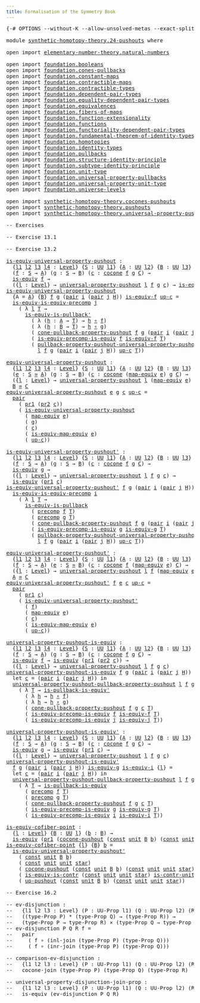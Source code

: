 ```yaml
---
title: Formalisation of the Symmetry Book
---
```


<pre class="Agda"><a id="60" class="Symbol">{-#</a> <a id="64" class="Keyword">OPTIONS</a> <a id="72" class="Pragma">--without-K</a> <a id="84" class="Pragma">--allow-unsolved-metas</a> <a id="107" class="Pragma">--exact-split</a> <a id="121" class="Symbol">#-}</a>

<a id="126" class="Keyword">module</a> <a id="133" href="synthetic-homotopy-theory.24-pushouts.html" class="Module">synthetic-homotopy-theory.24-pushouts</a> <a id="171" class="Keyword">where</a>

<a id="178" class="Keyword">open</a> <a id="183" class="Keyword">import</a> <a id="190" href="elementary-number-theory.natural-numbers.html" class="Module">elementary-number-theory.natural-numbers</a>

<a id="232" class="Keyword">open</a> <a id="237" class="Keyword">import</a> <a id="244" href="foundation.booleans.html" class="Module">foundation.booleans</a>
<a id="264" class="Keyword">open</a> <a id="269" class="Keyword">import</a> <a id="276" href="foundation.cones-pullbacks.html" class="Module">foundation.cones-pullbacks</a>
<a id="303" class="Keyword">open</a> <a id="308" class="Keyword">import</a> <a id="315" href="foundation.constant-maps.html" class="Module">foundation.constant-maps</a>
<a id="340" class="Keyword">open</a> <a id="345" class="Keyword">import</a> <a id="352" href="foundation.contractible-maps.html" class="Module">foundation.contractible-maps</a>
<a id="381" class="Keyword">open</a> <a id="386" class="Keyword">import</a> <a id="393" href="foundation.contractible-types.html" class="Module">foundation.contractible-types</a>
<a id="423" class="Keyword">open</a> <a id="428" class="Keyword">import</a> <a id="435" href="foundation.dependent-pair-types.html" class="Module">foundation.dependent-pair-types</a>
<a id="467" class="Keyword">open</a> <a id="472" class="Keyword">import</a> <a id="479" href="foundation.equality-dependent-pair-types.html" class="Module">foundation.equality-dependent-pair-types</a>
<a id="520" class="Keyword">open</a> <a id="525" class="Keyword">import</a> <a id="532" href="foundation.equivalences.html" class="Module">foundation.equivalences</a>
<a id="556" class="Keyword">open</a> <a id="561" class="Keyword">import</a> <a id="568" href="foundation.fibers-of-maps.html" class="Module">foundation.fibers-of-maps</a>
<a id="594" class="Keyword">open</a> <a id="599" class="Keyword">import</a> <a id="606" href="foundation.function-extensionality.html" class="Module">foundation.function-extensionality</a>
<a id="641" class="Keyword">open</a> <a id="646" class="Keyword">import</a> <a id="653" href="foundation.functions.html" class="Module">foundation.functions</a>
<a id="674" class="Keyword">open</a> <a id="679" class="Keyword">import</a> <a id="686" href="foundation.functoriality-dependent-pair-types.html" class="Module">foundation.functoriality-dependent-pair-types</a>
<a id="732" class="Keyword">open</a> <a id="737" class="Keyword">import</a> <a id="744" href="foundation.fundamental-theorem-of-identity-types.html" class="Module">foundation.fundamental-theorem-of-identity-types</a>
<a id="793" class="Keyword">open</a> <a id="798" class="Keyword">import</a> <a id="805" href="foundation.homotopies.html" class="Module">foundation.homotopies</a>
<a id="827" class="Keyword">open</a> <a id="832" class="Keyword">import</a> <a id="839" href="foundation.identity-types.html" class="Module">foundation.identity-types</a>
<a id="865" class="Keyword">open</a> <a id="870" class="Keyword">import</a> <a id="877" href="foundation.pullbacks.html" class="Module">foundation.pullbacks</a>
<a id="898" class="Keyword">open</a> <a id="903" class="Keyword">import</a> <a id="910" href="foundation.structure-identity-principle.html" class="Module">foundation.structure-identity-principle</a>
<a id="950" class="Keyword">open</a> <a id="955" class="Keyword">import</a> <a id="962" href="foundation.subtype-identity-principle.html" class="Module">foundation.subtype-identity-principle</a>
<a id="1000" class="Keyword">open</a> <a id="1005" class="Keyword">import</a> <a id="1012" href="foundation.unit-type.html" class="Module">foundation.unit-type</a>
<a id="1033" class="Keyword">open</a> <a id="1038" class="Keyword">import</a> <a id="1045" href="foundation.universal-property-pullbacks.html" class="Module">foundation.universal-property-pullbacks</a>
<a id="1085" class="Keyword">open</a> <a id="1090" class="Keyword">import</a> <a id="1097" href="foundation.universal-property-unit-type.html" class="Module">foundation.universal-property-unit-type</a>
<a id="1137" class="Keyword">open</a> <a id="1142" class="Keyword">import</a> <a id="1149" href="foundation.universe-levels.html" class="Module">foundation.universe-levels</a>

<a id="1177" class="Keyword">open</a> <a id="1182" class="Keyword">import</a> <a id="1189" href="synthetic-homotopy-theory.cocones-pushouts.html" class="Module">synthetic-homotopy-theory.cocones-pushouts</a>
<a id="1232" class="Keyword">open</a> <a id="1237" class="Keyword">import</a> <a id="1244" href="synthetic-homotopy-theory.pushouts.html" class="Module">synthetic-homotopy-theory.pushouts</a>
<a id="1279" class="Keyword">open</a> <a id="1284" class="Keyword">import</a> <a id="1291" href="synthetic-homotopy-theory.universal-property-pushouts.html" class="Module">synthetic-homotopy-theory.universal-property-pushouts</a>

<a id="1346" class="Comment">-- Exercises</a>

<a id="1360" class="Comment">-- Exercise 13.1</a>

<a id="1378" class="Comment">-- Exercise 13.2</a>

<a id="is-equiv-universal-property-pushout"></a><a id="1396" href="synthetic-homotopy-theory.24-pushouts.html#1396" class="Function">is-equiv-universal-property-pushout</a> <a id="1432" class="Symbol">:</a>
  <a id="1436" class="Symbol">{</a><a id="1437" href="synthetic-homotopy-theory.24-pushouts.html#1437" class="Bound">l1</a> <a id="1440" href="synthetic-homotopy-theory.24-pushouts.html#1440" class="Bound">l2</a> <a id="1443" href="synthetic-homotopy-theory.24-pushouts.html#1443" class="Bound">l3</a> <a id="1446" href="synthetic-homotopy-theory.24-pushouts.html#1446" class="Bound">l4</a> <a id="1449" class="Symbol">:</a> <a id="1451" href="Agda.Primitive.html#597" class="Postulate">Level</a><a id="1456" class="Symbol">}</a> <a id="1458" class="Symbol">{</a><a id="1459" href="synthetic-homotopy-theory.24-pushouts.html#1459" class="Bound">S</a> <a id="1461" class="Symbol">:</a> <a id="1463" href="foundation-core.universe-levels.html#235" class="Primitive">UU</a> <a id="1466" href="synthetic-homotopy-theory.24-pushouts.html#1437" class="Bound">l1</a><a id="1468" class="Symbol">}</a> <a id="1470" class="Symbol">{</a><a id="1471" href="synthetic-homotopy-theory.24-pushouts.html#1471" class="Bound">A</a> <a id="1473" class="Symbol">:</a> <a id="1475" href="foundation-core.universe-levels.html#235" class="Primitive">UU</a> <a id="1478" href="synthetic-homotopy-theory.24-pushouts.html#1440" class="Bound">l2</a><a id="1480" class="Symbol">}</a> <a id="1482" class="Symbol">{</a><a id="1483" href="synthetic-homotopy-theory.24-pushouts.html#1483" class="Bound">B</a> <a id="1485" class="Symbol">:</a> <a id="1487" href="foundation-core.universe-levels.html#235" class="Primitive">UU</a> <a id="1490" href="synthetic-homotopy-theory.24-pushouts.html#1443" class="Bound">l3</a><a id="1492" class="Symbol">}</a> <a id="1494" class="Symbol">{</a><a id="1495" href="synthetic-homotopy-theory.24-pushouts.html#1495" class="Bound">C</a> <a id="1497" class="Symbol">:</a> <a id="1499" href="foundation-core.universe-levels.html#235" class="Primitive">UU</a> <a id="1502" href="synthetic-homotopy-theory.24-pushouts.html#1446" class="Bound">l4</a><a id="1504" class="Symbol">}</a>
  <a id="1508" class="Symbol">(</a><a id="1509" href="synthetic-homotopy-theory.24-pushouts.html#1509" class="Bound">f</a> <a id="1511" class="Symbol">:</a> <a id="1513" href="synthetic-homotopy-theory.24-pushouts.html#1459" class="Bound">S</a> <a id="1515" class="Symbol">→</a> <a id="1517" href="synthetic-homotopy-theory.24-pushouts.html#1471" class="Bound">A</a><a id="1518" class="Symbol">)</a> <a id="1520" class="Symbol">(</a><a id="1521" href="synthetic-homotopy-theory.24-pushouts.html#1521" class="Bound">g</a> <a id="1523" class="Symbol">:</a> <a id="1525" href="synthetic-homotopy-theory.24-pushouts.html#1459" class="Bound">S</a> <a id="1527" class="Symbol">→</a> <a id="1529" href="synthetic-homotopy-theory.24-pushouts.html#1483" class="Bound">B</a><a id="1530" class="Symbol">)</a> <a id="1532" class="Symbol">(</a><a id="1533" href="synthetic-homotopy-theory.24-pushouts.html#1533" class="Bound">c</a> <a id="1535" class="Symbol">:</a> <a id="1537" href="synthetic-homotopy-theory.cocones-pushouts.html#991" class="Function">cocone</a> <a id="1544" href="synthetic-homotopy-theory.24-pushouts.html#1509" class="Bound">f</a> <a id="1546" href="synthetic-homotopy-theory.24-pushouts.html#1521" class="Bound">g</a> <a id="1548" href="synthetic-homotopy-theory.24-pushouts.html#1495" class="Bound">C</a><a id="1549" class="Symbol">)</a> <a id="1551" class="Symbol">→</a>
  <a id="1555" href="foundation-core.equivalences.html#1556" class="Function">is-equiv</a> <a id="1564" href="synthetic-homotopy-theory.24-pushouts.html#1509" class="Bound">f</a> <a id="1566" class="Symbol">→</a>
  <a id="1570" class="Symbol">({</a><a id="1572" href="synthetic-homotopy-theory.24-pushouts.html#1572" class="Bound">l</a> <a id="1574" class="Symbol">:</a> <a id="1576" href="Agda.Primitive.html#597" class="Postulate">Level</a><a id="1581" class="Symbol">}</a> <a id="1583" class="Symbol">→</a> <a id="1585" href="synthetic-homotopy-theory.universal-property-pushouts.html#877" class="Function">universal-property-pushout</a> <a id="1612" href="synthetic-homotopy-theory.24-pushouts.html#1572" class="Bound">l</a> <a id="1614" href="synthetic-homotopy-theory.24-pushouts.html#1509" class="Bound">f</a> <a id="1616" href="synthetic-homotopy-theory.24-pushouts.html#1521" class="Bound">g</a> <a id="1618" href="synthetic-homotopy-theory.24-pushouts.html#1533" class="Bound">c</a><a id="1619" class="Symbol">)</a> <a id="1621" class="Symbol">→</a> <a id="1623" href="foundation-core.equivalences.html#1556" class="Function">is-equiv</a> <a id="1632" class="Symbol">(</a><a id="1633" href="foundation-core.dependent-pair-types.html#605" class="Field">pr1</a> <a id="1637" class="Symbol">(</a><a id="1638" href="foundation-core.dependent-pair-types.html#617" class="Field">pr2</a> <a id="1642" href="synthetic-homotopy-theory.24-pushouts.html#1533" class="Bound">c</a><a id="1643" class="Symbol">))</a>
<a id="1646" href="synthetic-homotopy-theory.24-pushouts.html#1396" class="Function">is-equiv-universal-property-pushout</a>
  <a id="1684" class="Symbol">{</a><a id="1685" class="Argument">A</a> <a id="1687" class="Symbol">=</a> <a id="1689" href="synthetic-homotopy-theory.24-pushouts.html#1689" class="Bound">A</a><a id="1690" class="Symbol">}</a> <a id="1692" class="Symbol">{</a><a id="1693" href="synthetic-homotopy-theory.24-pushouts.html#1693" class="Bound">B</a><a id="1694" class="Symbol">}</a> <a id="1696" href="synthetic-homotopy-theory.24-pushouts.html#1696" class="Bound">f</a> <a id="1698" href="synthetic-homotopy-theory.24-pushouts.html#1698" class="Bound">g</a> <a id="1700" class="Symbol">(</a><a id="1701" href="foundation-core.dependent-pair-types.html#588" class="InductiveConstructor">pair</a> <a id="1706" href="synthetic-homotopy-theory.24-pushouts.html#1706" class="Bound">i</a> <a id="1708" class="Symbol">(</a><a id="1709" href="foundation-core.dependent-pair-types.html#588" class="InductiveConstructor">pair</a> <a id="1714" href="synthetic-homotopy-theory.24-pushouts.html#1714" class="Bound">j</a> <a id="1716" href="synthetic-homotopy-theory.24-pushouts.html#1716" class="Bound">H</a><a id="1717" class="Symbol">))</a> <a id="1720" href="synthetic-homotopy-theory.24-pushouts.html#1720" class="Bound">is-equiv-f</a> <a id="1731" href="synthetic-homotopy-theory.24-pushouts.html#1731" class="Bound">up-c</a> <a id="1736" class="Symbol">=</a>
  <a id="1740" href="foundation.equivalences.html#8646" class="Function">is-equiv-is-equiv-precomp</a> <a id="1766" href="synthetic-homotopy-theory.24-pushouts.html#1714" class="Bound">j</a>
    <a id="1772" class="Symbol">(</a> <a id="1774" class="Symbol">λ</a> <a id="1776" href="synthetic-homotopy-theory.24-pushouts.html#1776" class="Bound">l</a> <a id="1778" href="synthetic-homotopy-theory.24-pushouts.html#1778" class="Bound">T</a> <a id="1780" class="Symbol">→</a>
      <a id="1788" href="foundation.equivalences.html#18173" class="Function">is-equiv-is-pullback&#39;</a>
        <a id="1818" class="Symbol">(</a> <a id="1820" class="Symbol">λ</a> <a id="1822" class="Symbol">(</a><a id="1823" href="synthetic-homotopy-theory.24-pushouts.html#1823" class="Bound">h</a> <a id="1825" class="Symbol">:</a> <a id="1827" href="synthetic-homotopy-theory.24-pushouts.html#1689" class="Bound">A</a> <a id="1829" class="Symbol">→</a> <a id="1831" href="synthetic-homotopy-theory.24-pushouts.html#1778" class="Bound">T</a><a id="1832" class="Symbol">)</a> <a id="1834" class="Symbol">→</a> <a id="1836" href="synthetic-homotopy-theory.24-pushouts.html#1823" class="Bound">h</a> <a id="1838" href="foundation-core.functions.html#420" class="Function Operator">∘</a> <a id="1840" href="synthetic-homotopy-theory.24-pushouts.html#1696" class="Bound">f</a><a id="1841" class="Symbol">)</a>
        <a id="1851" class="Symbol">(</a> <a id="1853" class="Symbol">λ</a> <a id="1855" class="Symbol">(</a><a id="1856" href="synthetic-homotopy-theory.24-pushouts.html#1856" class="Bound">h</a> <a id="1858" class="Symbol">:</a> <a id="1860" href="synthetic-homotopy-theory.24-pushouts.html#1693" class="Bound">B</a> <a id="1862" class="Symbol">→</a> <a id="1864" href="synthetic-homotopy-theory.24-pushouts.html#1778" class="Bound">T</a><a id="1865" class="Symbol">)</a> <a id="1867" class="Symbol">→</a> <a id="1869" href="synthetic-homotopy-theory.24-pushouts.html#1856" class="Bound">h</a> <a id="1871" href="foundation-core.functions.html#420" class="Function Operator">∘</a> <a id="1873" href="synthetic-homotopy-theory.24-pushouts.html#1698" class="Bound">g</a><a id="1874" class="Symbol">)</a>
        <a id="1884" class="Symbol">(</a> <a id="1886" href="synthetic-homotopy-theory.universal-property-pushouts.html#3160" class="Function">cone-pullback-property-pushout</a> <a id="1917" href="synthetic-homotopy-theory.24-pushouts.html#1696" class="Bound">f</a> <a id="1919" href="synthetic-homotopy-theory.24-pushouts.html#1698" class="Bound">g</a> <a id="1921" class="Symbol">(</a><a id="1922" href="foundation-core.dependent-pair-types.html#588" class="InductiveConstructor">pair</a> <a id="1927" href="synthetic-homotopy-theory.24-pushouts.html#1706" class="Bound">i</a> <a id="1929" class="Symbol">(</a><a id="1930" href="foundation-core.dependent-pair-types.html#588" class="InductiveConstructor">pair</a> <a id="1935" href="synthetic-homotopy-theory.24-pushouts.html#1714" class="Bound">j</a> <a id="1937" href="synthetic-homotopy-theory.24-pushouts.html#1716" class="Bound">H</a><a id="1938" class="Symbol">))</a> <a id="1941" href="synthetic-homotopy-theory.24-pushouts.html#1778" class="Bound">T</a><a id="1942" class="Symbol">)</a>
        <a id="1952" class="Symbol">(</a> <a id="1954" href="foundation.equivalences.html#6944" class="Function">is-equiv-precomp-is-equiv</a> <a id="1980" href="synthetic-homotopy-theory.24-pushouts.html#1696" class="Bound">f</a> <a id="1982" href="synthetic-homotopy-theory.24-pushouts.html#1720" class="Bound">is-equiv-f</a> <a id="1993" href="synthetic-homotopy-theory.24-pushouts.html#1778" class="Bound">T</a><a id="1994" class="Symbol">)</a>
        <a id="2004" class="Symbol">(</a> <a id="2006" href="synthetic-homotopy-theory.universal-property-pushouts.html#7839" class="Function">pullback-property-pushout-universal-property-pushout</a>
          <a id="2069" href="synthetic-homotopy-theory.24-pushouts.html#1776" class="Bound">l</a> <a id="2071" href="synthetic-homotopy-theory.24-pushouts.html#1696" class="Bound">f</a> <a id="2073" href="synthetic-homotopy-theory.24-pushouts.html#1698" class="Bound">g</a> <a id="2075" class="Symbol">(</a><a id="2076" href="foundation-core.dependent-pair-types.html#588" class="InductiveConstructor">pair</a> <a id="2081" href="synthetic-homotopy-theory.24-pushouts.html#1706" class="Bound">i</a> <a id="2083" class="Symbol">(</a><a id="2084" href="foundation-core.dependent-pair-types.html#588" class="InductiveConstructor">pair</a> <a id="2089" href="synthetic-homotopy-theory.24-pushouts.html#1714" class="Bound">j</a> <a id="2091" href="synthetic-homotopy-theory.24-pushouts.html#1716" class="Bound">H</a><a id="2092" class="Symbol">))</a> <a id="2095" href="synthetic-homotopy-theory.24-pushouts.html#1731" class="Bound">up-c</a> <a id="2100" href="synthetic-homotopy-theory.24-pushouts.html#1778" class="Bound">T</a><a id="2101" class="Symbol">))</a>

<a id="equiv-universal-property-pushout"></a><a id="2105" href="synthetic-homotopy-theory.24-pushouts.html#2105" class="Function">equiv-universal-property-pushout</a> <a id="2138" class="Symbol">:</a>
  <a id="2142" class="Symbol">{</a><a id="2143" href="synthetic-homotopy-theory.24-pushouts.html#2143" class="Bound">l1</a> <a id="2146" href="synthetic-homotopy-theory.24-pushouts.html#2146" class="Bound">l2</a> <a id="2149" href="synthetic-homotopy-theory.24-pushouts.html#2149" class="Bound">l3</a> <a id="2152" href="synthetic-homotopy-theory.24-pushouts.html#2152" class="Bound">l4</a> <a id="2155" class="Symbol">:</a> <a id="2157" href="Agda.Primitive.html#597" class="Postulate">Level</a><a id="2162" class="Symbol">}</a> <a id="2164" class="Symbol">{</a><a id="2165" href="synthetic-homotopy-theory.24-pushouts.html#2165" class="Bound">S</a> <a id="2167" class="Symbol">:</a> <a id="2169" href="foundation-core.universe-levels.html#235" class="Primitive">UU</a> <a id="2172" href="synthetic-homotopy-theory.24-pushouts.html#2143" class="Bound">l1</a><a id="2174" class="Symbol">}</a> <a id="2176" class="Symbol">{</a><a id="2177" href="synthetic-homotopy-theory.24-pushouts.html#2177" class="Bound">A</a> <a id="2179" class="Symbol">:</a> <a id="2181" href="foundation-core.universe-levels.html#235" class="Primitive">UU</a> <a id="2184" href="synthetic-homotopy-theory.24-pushouts.html#2146" class="Bound">l2</a><a id="2186" class="Symbol">}</a> <a id="2188" class="Symbol">{</a><a id="2189" href="synthetic-homotopy-theory.24-pushouts.html#2189" class="Bound">B</a> <a id="2191" class="Symbol">:</a> <a id="2193" href="foundation-core.universe-levels.html#235" class="Primitive">UU</a> <a id="2196" href="synthetic-homotopy-theory.24-pushouts.html#2149" class="Bound">l3</a><a id="2198" class="Symbol">}</a> <a id="2200" class="Symbol">{</a><a id="2201" href="synthetic-homotopy-theory.24-pushouts.html#2201" class="Bound">C</a> <a id="2203" class="Symbol">:</a> <a id="2205" href="foundation-core.universe-levels.html#235" class="Primitive">UU</a> <a id="2208" href="synthetic-homotopy-theory.24-pushouts.html#2152" class="Bound">l4</a><a id="2210" class="Symbol">}</a>
  <a id="2214" class="Symbol">(</a><a id="2215" href="synthetic-homotopy-theory.24-pushouts.html#2215" class="Bound">e</a> <a id="2217" class="Symbol">:</a> <a id="2219" href="synthetic-homotopy-theory.24-pushouts.html#2165" class="Bound">S</a> <a id="2221" href="foundation-core.equivalences.html#1621" class="Function Operator">≃</a> <a id="2223" href="synthetic-homotopy-theory.24-pushouts.html#2177" class="Bound">A</a><a id="2224" class="Symbol">)</a> <a id="2226" class="Symbol">(</a><a id="2227" href="synthetic-homotopy-theory.24-pushouts.html#2227" class="Bound">g</a> <a id="2229" class="Symbol">:</a> <a id="2231" href="synthetic-homotopy-theory.24-pushouts.html#2165" class="Bound">S</a> <a id="2233" class="Symbol">→</a> <a id="2235" href="synthetic-homotopy-theory.24-pushouts.html#2189" class="Bound">B</a><a id="2236" class="Symbol">)</a> <a id="2238" class="Symbol">(</a><a id="2239" href="synthetic-homotopy-theory.24-pushouts.html#2239" class="Bound">c</a> <a id="2241" class="Symbol">:</a> <a id="2243" href="synthetic-homotopy-theory.cocones-pushouts.html#991" class="Function">cocone</a> <a id="2250" class="Symbol">(</a><a id="2251" href="foundation-core.equivalences.html#1821" class="Function">map-equiv</a> <a id="2261" href="synthetic-homotopy-theory.24-pushouts.html#2215" class="Bound">e</a><a id="2262" class="Symbol">)</a> <a id="2264" href="synthetic-homotopy-theory.24-pushouts.html#2227" class="Bound">g</a> <a id="2266" href="synthetic-homotopy-theory.24-pushouts.html#2201" class="Bound">C</a><a id="2267" class="Symbol">)</a> <a id="2269" class="Symbol">→</a>
  <a id="2273" class="Symbol">({</a><a id="2275" href="synthetic-homotopy-theory.24-pushouts.html#2275" class="Bound">l</a> <a id="2277" class="Symbol">:</a> <a id="2279" href="Agda.Primitive.html#597" class="Postulate">Level</a><a id="2284" class="Symbol">}</a> <a id="2286" class="Symbol">→</a> <a id="2288" href="synthetic-homotopy-theory.universal-property-pushouts.html#877" class="Function">universal-property-pushout</a> <a id="2315" href="synthetic-homotopy-theory.24-pushouts.html#2275" class="Bound">l</a> <a id="2317" class="Symbol">(</a><a id="2318" href="foundation-core.equivalences.html#1821" class="Function">map-equiv</a> <a id="2328" href="synthetic-homotopy-theory.24-pushouts.html#2215" class="Bound">e</a><a id="2329" class="Symbol">)</a> <a id="2331" href="synthetic-homotopy-theory.24-pushouts.html#2227" class="Bound">g</a> <a id="2333" href="synthetic-homotopy-theory.24-pushouts.html#2239" class="Bound">c</a><a id="2334" class="Symbol">)</a> <a id="2336" class="Symbol">→</a>
  <a id="2340" href="synthetic-homotopy-theory.24-pushouts.html#2189" class="Bound">B</a> <a id="2342" href="foundation-core.equivalences.html#1621" class="Function Operator">≃</a> <a id="2344" href="synthetic-homotopy-theory.24-pushouts.html#2201" class="Bound">C</a>
<a id="2346" href="synthetic-homotopy-theory.24-pushouts.html#2105" class="Function">equiv-universal-property-pushout</a> <a id="2379" href="synthetic-homotopy-theory.24-pushouts.html#2379" class="Bound">e</a> <a id="2381" href="synthetic-homotopy-theory.24-pushouts.html#2381" class="Bound">g</a> <a id="2383" href="synthetic-homotopy-theory.24-pushouts.html#2383" class="Bound">c</a> <a id="2385" href="synthetic-homotopy-theory.24-pushouts.html#2385" class="Bound">up-c</a> <a id="2390" class="Symbol">=</a>
  <a id="2394" href="foundation-core.dependent-pair-types.html#588" class="InductiveConstructor">pair</a>
    <a id="2403" class="Symbol">(</a> <a id="2405" href="foundation-core.dependent-pair-types.html#605" class="Field">pr1</a> <a id="2409" class="Symbol">(</a><a id="2410" href="foundation-core.dependent-pair-types.html#617" class="Field">pr2</a> <a id="2414" href="synthetic-homotopy-theory.24-pushouts.html#2383" class="Bound">c</a><a id="2415" class="Symbol">))</a>
    <a id="2422" class="Symbol">(</a> <a id="2424" href="synthetic-homotopy-theory.24-pushouts.html#1396" class="Function">is-equiv-universal-property-pushout</a>
      <a id="2466" class="Symbol">(</a> <a id="2468" href="foundation-core.equivalences.html#1821" class="Function">map-equiv</a> <a id="2478" href="synthetic-homotopy-theory.24-pushouts.html#2379" class="Bound">e</a><a id="2479" class="Symbol">)</a>
      <a id="2487" class="Symbol">(</a> <a id="2489" href="synthetic-homotopy-theory.24-pushouts.html#2381" class="Bound">g</a><a id="2490" class="Symbol">)</a>
      <a id="2498" class="Symbol">(</a> <a id="2500" href="synthetic-homotopy-theory.24-pushouts.html#2383" class="Bound">c</a><a id="2501" class="Symbol">)</a>
      <a id="2509" class="Symbol">(</a> <a id="2511" href="foundation-core.equivalences.html#1876" class="Function">is-equiv-map-equiv</a> <a id="2530" href="synthetic-homotopy-theory.24-pushouts.html#2379" class="Bound">e</a><a id="2531" class="Symbol">)</a>
      <a id="2539" class="Symbol">(</a> <a id="2541" href="synthetic-homotopy-theory.24-pushouts.html#2385" class="Bound">up-c</a><a id="2545" class="Symbol">))</a>

<a id="is-equiv-universal-property-pushout&#39;"></a><a id="2549" href="synthetic-homotopy-theory.24-pushouts.html#2549" class="Function">is-equiv-universal-property-pushout&#39;</a> <a id="2586" class="Symbol">:</a>
  <a id="2590" class="Symbol">{</a><a id="2591" href="synthetic-homotopy-theory.24-pushouts.html#2591" class="Bound">l1</a> <a id="2594" href="synthetic-homotopy-theory.24-pushouts.html#2594" class="Bound">l2</a> <a id="2597" href="synthetic-homotopy-theory.24-pushouts.html#2597" class="Bound">l3</a> <a id="2600" href="synthetic-homotopy-theory.24-pushouts.html#2600" class="Bound">l4</a> <a id="2603" class="Symbol">:</a> <a id="2605" href="Agda.Primitive.html#597" class="Postulate">Level</a><a id="2610" class="Symbol">}</a> <a id="2612" class="Symbol">{</a><a id="2613" href="synthetic-homotopy-theory.24-pushouts.html#2613" class="Bound">S</a> <a id="2615" class="Symbol">:</a> <a id="2617" href="foundation-core.universe-levels.html#235" class="Primitive">UU</a> <a id="2620" href="synthetic-homotopy-theory.24-pushouts.html#2591" class="Bound">l1</a><a id="2622" class="Symbol">}</a> <a id="2624" class="Symbol">{</a><a id="2625" href="synthetic-homotopy-theory.24-pushouts.html#2625" class="Bound">A</a> <a id="2627" class="Symbol">:</a> <a id="2629" href="foundation-core.universe-levels.html#235" class="Primitive">UU</a> <a id="2632" href="synthetic-homotopy-theory.24-pushouts.html#2594" class="Bound">l2</a><a id="2634" class="Symbol">}</a> <a id="2636" class="Symbol">{</a><a id="2637" href="synthetic-homotopy-theory.24-pushouts.html#2637" class="Bound">B</a> <a id="2639" class="Symbol">:</a> <a id="2641" href="foundation-core.universe-levels.html#235" class="Primitive">UU</a> <a id="2644" href="synthetic-homotopy-theory.24-pushouts.html#2597" class="Bound">l3</a><a id="2646" class="Symbol">}</a> <a id="2648" class="Symbol">{</a><a id="2649" href="synthetic-homotopy-theory.24-pushouts.html#2649" class="Bound">C</a> <a id="2651" class="Symbol">:</a> <a id="2653" href="foundation-core.universe-levels.html#235" class="Primitive">UU</a> <a id="2656" href="synthetic-homotopy-theory.24-pushouts.html#2600" class="Bound">l4</a><a id="2658" class="Symbol">}</a>
  <a id="2662" class="Symbol">(</a><a id="2663" href="synthetic-homotopy-theory.24-pushouts.html#2663" class="Bound">f</a> <a id="2665" class="Symbol">:</a> <a id="2667" href="synthetic-homotopy-theory.24-pushouts.html#2613" class="Bound">S</a> <a id="2669" class="Symbol">→</a> <a id="2671" href="synthetic-homotopy-theory.24-pushouts.html#2625" class="Bound">A</a><a id="2672" class="Symbol">)</a> <a id="2674" class="Symbol">(</a><a id="2675" href="synthetic-homotopy-theory.24-pushouts.html#2675" class="Bound">g</a> <a id="2677" class="Symbol">:</a> <a id="2679" href="synthetic-homotopy-theory.24-pushouts.html#2613" class="Bound">S</a> <a id="2681" class="Symbol">→</a> <a id="2683" href="synthetic-homotopy-theory.24-pushouts.html#2637" class="Bound">B</a><a id="2684" class="Symbol">)</a> <a id="2686" class="Symbol">(</a><a id="2687" href="synthetic-homotopy-theory.24-pushouts.html#2687" class="Bound">c</a> <a id="2689" class="Symbol">:</a> <a id="2691" href="synthetic-homotopy-theory.cocones-pushouts.html#991" class="Function">cocone</a> <a id="2698" href="synthetic-homotopy-theory.24-pushouts.html#2663" class="Bound">f</a> <a id="2700" href="synthetic-homotopy-theory.24-pushouts.html#2675" class="Bound">g</a> <a id="2702" href="synthetic-homotopy-theory.24-pushouts.html#2649" class="Bound">C</a><a id="2703" class="Symbol">)</a> <a id="2705" class="Symbol">→</a>
  <a id="2709" href="foundation-core.equivalences.html#1556" class="Function">is-equiv</a> <a id="2718" href="synthetic-homotopy-theory.24-pushouts.html#2675" class="Bound">g</a> <a id="2720" class="Symbol">→</a>
  <a id="2724" class="Symbol">({</a><a id="2726" href="synthetic-homotopy-theory.24-pushouts.html#2726" class="Bound">l</a> <a id="2728" class="Symbol">:</a> <a id="2730" href="Agda.Primitive.html#597" class="Postulate">Level</a><a id="2735" class="Symbol">}</a> <a id="2737" class="Symbol">→</a> <a id="2739" href="synthetic-homotopy-theory.universal-property-pushouts.html#877" class="Function">universal-property-pushout</a> <a id="2766" href="synthetic-homotopy-theory.24-pushouts.html#2726" class="Bound">l</a> <a id="2768" href="synthetic-homotopy-theory.24-pushouts.html#2663" class="Bound">f</a> <a id="2770" href="synthetic-homotopy-theory.24-pushouts.html#2675" class="Bound">g</a> <a id="2772" href="synthetic-homotopy-theory.24-pushouts.html#2687" class="Bound">c</a><a id="2773" class="Symbol">)</a> <a id="2775" class="Symbol">→</a>
  <a id="2779" href="foundation-core.equivalences.html#1556" class="Function">is-equiv</a> <a id="2788" class="Symbol">(</a><a id="2789" href="foundation-core.dependent-pair-types.html#605" class="Field">pr1</a> <a id="2793" href="synthetic-homotopy-theory.24-pushouts.html#2687" class="Bound">c</a><a id="2794" class="Symbol">)</a>
<a id="2796" href="synthetic-homotopy-theory.24-pushouts.html#2549" class="Function">is-equiv-universal-property-pushout&#39;</a> <a id="2833" href="synthetic-homotopy-theory.24-pushouts.html#2833" class="Bound">f</a> <a id="2835" href="synthetic-homotopy-theory.24-pushouts.html#2835" class="Bound">g</a> <a id="2837" class="Symbol">(</a><a id="2838" href="foundation-core.dependent-pair-types.html#588" class="InductiveConstructor">pair</a> <a id="2843" href="synthetic-homotopy-theory.24-pushouts.html#2843" class="Bound">i</a> <a id="2845" class="Symbol">(</a><a id="2846" href="foundation-core.dependent-pair-types.html#588" class="InductiveConstructor">pair</a> <a id="2851" href="synthetic-homotopy-theory.24-pushouts.html#2851" class="Bound">j</a> <a id="2853" href="synthetic-homotopy-theory.24-pushouts.html#2853" class="Bound">H</a><a id="2854" class="Symbol">))</a> <a id="2857" href="synthetic-homotopy-theory.24-pushouts.html#2857" class="Bound">is-equiv-g</a> <a id="2868" href="synthetic-homotopy-theory.24-pushouts.html#2868" class="Bound">up-c</a> <a id="2873" class="Symbol">=</a>
  <a id="2877" href="foundation.equivalences.html#8646" class="Function">is-equiv-is-equiv-precomp</a> <a id="2903" href="synthetic-homotopy-theory.24-pushouts.html#2843" class="Bound">i</a>
    <a id="2909" class="Symbol">(</a> <a id="2911" class="Symbol">λ</a> <a id="2913" href="synthetic-homotopy-theory.24-pushouts.html#2913" class="Bound">l</a> <a id="2915" href="synthetic-homotopy-theory.24-pushouts.html#2915" class="Bound">T</a> <a id="2917" class="Symbol">→</a>
      <a id="2925" href="foundation.equivalences.html#17547" class="Function">is-equiv-is-pullback</a>
        <a id="2954" class="Symbol">(</a> <a id="2956" href="foundation-core.functions.html#938" class="Function">precomp</a> <a id="2964" href="synthetic-homotopy-theory.24-pushouts.html#2833" class="Bound">f</a> <a id="2966" href="synthetic-homotopy-theory.24-pushouts.html#2915" class="Bound">T</a><a id="2967" class="Symbol">)</a>
        <a id="2977" class="Symbol">(</a> <a id="2979" href="foundation-core.functions.html#938" class="Function">precomp</a> <a id="2987" href="synthetic-homotopy-theory.24-pushouts.html#2835" class="Bound">g</a> <a id="2989" href="synthetic-homotopy-theory.24-pushouts.html#2915" class="Bound">T</a><a id="2990" class="Symbol">)</a>
        <a id="3000" class="Symbol">(</a> <a id="3002" href="synthetic-homotopy-theory.universal-property-pushouts.html#3160" class="Function">cone-pullback-property-pushout</a> <a id="3033" href="synthetic-homotopy-theory.24-pushouts.html#2833" class="Bound">f</a> <a id="3035" href="synthetic-homotopy-theory.24-pushouts.html#2835" class="Bound">g</a> <a id="3037" class="Symbol">(</a><a id="3038" href="foundation-core.dependent-pair-types.html#588" class="InductiveConstructor">pair</a> <a id="3043" href="synthetic-homotopy-theory.24-pushouts.html#2843" class="Bound">i</a> <a id="3045" class="Symbol">(</a><a id="3046" href="foundation-core.dependent-pair-types.html#588" class="InductiveConstructor">pair</a> <a id="3051" href="synthetic-homotopy-theory.24-pushouts.html#2851" class="Bound">j</a> <a id="3053" href="synthetic-homotopy-theory.24-pushouts.html#2853" class="Bound">H</a><a id="3054" class="Symbol">))</a> <a id="3057" href="synthetic-homotopy-theory.24-pushouts.html#2915" class="Bound">T</a><a id="3058" class="Symbol">)</a>
        <a id="3068" class="Symbol">(</a> <a id="3070" href="foundation.equivalences.html#6944" class="Function">is-equiv-precomp-is-equiv</a> <a id="3096" href="synthetic-homotopy-theory.24-pushouts.html#2835" class="Bound">g</a> <a id="3098" href="synthetic-homotopy-theory.24-pushouts.html#2857" class="Bound">is-equiv-g</a> <a id="3109" href="synthetic-homotopy-theory.24-pushouts.html#2915" class="Bound">T</a><a id="3110" class="Symbol">)</a>
        <a id="3120" class="Symbol">(</a> <a id="3122" href="synthetic-homotopy-theory.universal-property-pushouts.html#7839" class="Function">pullback-property-pushout-universal-property-pushout</a>
          <a id="3185" href="synthetic-homotopy-theory.24-pushouts.html#2913" class="Bound">l</a> <a id="3187" href="synthetic-homotopy-theory.24-pushouts.html#2833" class="Bound">f</a> <a id="3189" href="synthetic-homotopy-theory.24-pushouts.html#2835" class="Bound">g</a> <a id="3191" class="Symbol">(</a><a id="3192" href="foundation-core.dependent-pair-types.html#588" class="InductiveConstructor">pair</a> <a id="3197" href="synthetic-homotopy-theory.24-pushouts.html#2843" class="Bound">i</a> <a id="3199" class="Symbol">(</a><a id="3200" href="foundation-core.dependent-pair-types.html#588" class="InductiveConstructor">pair</a> <a id="3205" href="synthetic-homotopy-theory.24-pushouts.html#2851" class="Bound">j</a> <a id="3207" href="synthetic-homotopy-theory.24-pushouts.html#2853" class="Bound">H</a><a id="3208" class="Symbol">))</a> <a id="3211" href="synthetic-homotopy-theory.24-pushouts.html#2868" class="Bound">up-c</a> <a id="3216" href="synthetic-homotopy-theory.24-pushouts.html#2915" class="Bound">T</a><a id="3217" class="Symbol">))</a>

<a id="equiv-universal-property-pushout&#39;"></a><a id="3221" href="synthetic-homotopy-theory.24-pushouts.html#3221" class="Function">equiv-universal-property-pushout&#39;</a> <a id="3255" class="Symbol">:</a>
  <a id="3259" class="Symbol">{</a><a id="3260" href="synthetic-homotopy-theory.24-pushouts.html#3260" class="Bound">l1</a> <a id="3263" href="synthetic-homotopy-theory.24-pushouts.html#3263" class="Bound">l2</a> <a id="3266" href="synthetic-homotopy-theory.24-pushouts.html#3266" class="Bound">l3</a> <a id="3269" href="synthetic-homotopy-theory.24-pushouts.html#3269" class="Bound">l4</a> <a id="3272" class="Symbol">:</a> <a id="3274" href="Agda.Primitive.html#597" class="Postulate">Level</a><a id="3279" class="Symbol">}</a> <a id="3281" class="Symbol">{</a><a id="3282" href="synthetic-homotopy-theory.24-pushouts.html#3282" class="Bound">S</a> <a id="3284" class="Symbol">:</a> <a id="3286" href="foundation-core.universe-levels.html#235" class="Primitive">UU</a> <a id="3289" href="synthetic-homotopy-theory.24-pushouts.html#3260" class="Bound">l1</a><a id="3291" class="Symbol">}</a> <a id="3293" class="Symbol">{</a><a id="3294" href="synthetic-homotopy-theory.24-pushouts.html#3294" class="Bound">A</a> <a id="3296" class="Symbol">:</a> <a id="3298" href="foundation-core.universe-levels.html#235" class="Primitive">UU</a> <a id="3301" href="synthetic-homotopy-theory.24-pushouts.html#3263" class="Bound">l2</a><a id="3303" class="Symbol">}</a> <a id="3305" class="Symbol">{</a><a id="3306" href="synthetic-homotopy-theory.24-pushouts.html#3306" class="Bound">B</a> <a id="3308" class="Symbol">:</a> <a id="3310" href="foundation-core.universe-levels.html#235" class="Primitive">UU</a> <a id="3313" href="synthetic-homotopy-theory.24-pushouts.html#3266" class="Bound">l3</a><a id="3315" class="Symbol">}</a> <a id="3317" class="Symbol">{</a><a id="3318" href="synthetic-homotopy-theory.24-pushouts.html#3318" class="Bound">C</a> <a id="3320" class="Symbol">:</a> <a id="3322" href="foundation-core.universe-levels.html#235" class="Primitive">UU</a> <a id="3325" href="synthetic-homotopy-theory.24-pushouts.html#3269" class="Bound">l4</a><a id="3327" class="Symbol">}</a>
  <a id="3331" class="Symbol">(</a><a id="3332" href="synthetic-homotopy-theory.24-pushouts.html#3332" class="Bound">f</a> <a id="3334" class="Symbol">:</a> <a id="3336" href="synthetic-homotopy-theory.24-pushouts.html#3282" class="Bound">S</a> <a id="3338" class="Symbol">→</a> <a id="3340" href="synthetic-homotopy-theory.24-pushouts.html#3294" class="Bound">A</a><a id="3341" class="Symbol">)</a> <a id="3343" class="Symbol">(</a><a id="3344" href="synthetic-homotopy-theory.24-pushouts.html#3344" class="Bound">e</a> <a id="3346" class="Symbol">:</a> <a id="3348" href="synthetic-homotopy-theory.24-pushouts.html#3282" class="Bound">S</a> <a id="3350" href="foundation-core.equivalences.html#1621" class="Function Operator">≃</a> <a id="3352" href="synthetic-homotopy-theory.24-pushouts.html#3306" class="Bound">B</a><a id="3353" class="Symbol">)</a> <a id="3355" class="Symbol">(</a><a id="3356" href="synthetic-homotopy-theory.24-pushouts.html#3356" class="Bound">c</a> <a id="3358" class="Symbol">:</a> <a id="3360" href="synthetic-homotopy-theory.cocones-pushouts.html#991" class="Function">cocone</a> <a id="3367" href="synthetic-homotopy-theory.24-pushouts.html#3332" class="Bound">f</a> <a id="3369" class="Symbol">(</a><a id="3370" href="foundation-core.equivalences.html#1821" class="Function">map-equiv</a> <a id="3380" href="synthetic-homotopy-theory.24-pushouts.html#3344" class="Bound">e</a><a id="3381" class="Symbol">)</a> <a id="3383" href="synthetic-homotopy-theory.24-pushouts.html#3318" class="Bound">C</a><a id="3384" class="Symbol">)</a> <a id="3386" class="Symbol">→</a>
  <a id="3390" class="Symbol">({</a><a id="3392" href="synthetic-homotopy-theory.24-pushouts.html#3392" class="Bound">l</a> <a id="3394" class="Symbol">:</a> <a id="3396" href="Agda.Primitive.html#597" class="Postulate">Level</a><a id="3401" class="Symbol">}</a> <a id="3403" class="Symbol">→</a> <a id="3405" href="synthetic-homotopy-theory.universal-property-pushouts.html#877" class="Function">universal-property-pushout</a> <a id="3432" href="synthetic-homotopy-theory.24-pushouts.html#3392" class="Bound">l</a> <a id="3434" href="synthetic-homotopy-theory.24-pushouts.html#3332" class="Bound">f</a> <a id="3436" class="Symbol">(</a><a id="3437" href="foundation-core.equivalences.html#1821" class="Function">map-equiv</a> <a id="3447" href="synthetic-homotopy-theory.24-pushouts.html#3344" class="Bound">e</a><a id="3448" class="Symbol">)</a> <a id="3450" href="synthetic-homotopy-theory.24-pushouts.html#3356" class="Bound">c</a><a id="3451" class="Symbol">)</a> <a id="3453" class="Symbol">→</a>
  <a id="3457" href="synthetic-homotopy-theory.24-pushouts.html#3294" class="Bound">A</a> <a id="3459" href="foundation-core.equivalences.html#1621" class="Function Operator">≃</a> <a id="3461" href="synthetic-homotopy-theory.24-pushouts.html#3318" class="Bound">C</a>
<a id="3463" href="synthetic-homotopy-theory.24-pushouts.html#3221" class="Function">equiv-universal-property-pushout&#39;</a> <a id="3497" href="synthetic-homotopy-theory.24-pushouts.html#3497" class="Bound">f</a> <a id="3499" href="synthetic-homotopy-theory.24-pushouts.html#3499" class="Bound">e</a> <a id="3501" href="synthetic-homotopy-theory.24-pushouts.html#3501" class="Bound">c</a> <a id="3503" href="synthetic-homotopy-theory.24-pushouts.html#3503" class="Bound">up-c</a> <a id="3508" class="Symbol">=</a>
  <a id="3512" href="foundation-core.dependent-pair-types.html#588" class="InductiveConstructor">pair</a>
    <a id="3521" class="Symbol">(</a> <a id="3523" href="foundation-core.dependent-pair-types.html#605" class="Field">pr1</a> <a id="3527" href="synthetic-homotopy-theory.24-pushouts.html#3501" class="Bound">c</a><a id="3528" class="Symbol">)</a>
    <a id="3534" class="Symbol">(</a> <a id="3536" href="synthetic-homotopy-theory.24-pushouts.html#2549" class="Function">is-equiv-universal-property-pushout&#39;</a>
      <a id="3579" class="Symbol">(</a> <a id="3581" href="synthetic-homotopy-theory.24-pushouts.html#3497" class="Bound">f</a><a id="3582" class="Symbol">)</a>
      <a id="3590" class="Symbol">(</a> <a id="3592" href="foundation-core.equivalences.html#1821" class="Function">map-equiv</a> <a id="3602" href="synthetic-homotopy-theory.24-pushouts.html#3499" class="Bound">e</a><a id="3603" class="Symbol">)</a>
      <a id="3611" class="Symbol">(</a> <a id="3613" href="synthetic-homotopy-theory.24-pushouts.html#3501" class="Bound">c</a><a id="3614" class="Symbol">)</a>
      <a id="3622" class="Symbol">(</a> <a id="3624" href="foundation-core.equivalences.html#1876" class="Function">is-equiv-map-equiv</a> <a id="3643" href="synthetic-homotopy-theory.24-pushouts.html#3499" class="Bound">e</a><a id="3644" class="Symbol">)</a>
      <a id="3652" class="Symbol">(</a> <a id="3654" href="synthetic-homotopy-theory.24-pushouts.html#3503" class="Bound">up-c</a><a id="3658" class="Symbol">))</a>

<a id="universal-property-pushout-is-equiv"></a><a id="3662" href="synthetic-homotopy-theory.24-pushouts.html#3662" class="Function">universal-property-pushout-is-equiv</a> <a id="3698" class="Symbol">:</a>
  <a id="3702" class="Symbol">{</a><a id="3703" href="synthetic-homotopy-theory.24-pushouts.html#3703" class="Bound">l1</a> <a id="3706" href="synthetic-homotopy-theory.24-pushouts.html#3706" class="Bound">l2</a> <a id="3709" href="synthetic-homotopy-theory.24-pushouts.html#3709" class="Bound">l3</a> <a id="3712" href="synthetic-homotopy-theory.24-pushouts.html#3712" class="Bound">l4</a> <a id="3715" class="Symbol">:</a> <a id="3717" href="Agda.Primitive.html#597" class="Postulate">Level</a><a id="3722" class="Symbol">}</a> <a id="3724" class="Symbol">{</a><a id="3725" href="synthetic-homotopy-theory.24-pushouts.html#3725" class="Bound">S</a> <a id="3727" class="Symbol">:</a> <a id="3729" href="foundation-core.universe-levels.html#235" class="Primitive">UU</a> <a id="3732" href="synthetic-homotopy-theory.24-pushouts.html#3703" class="Bound">l1</a><a id="3734" class="Symbol">}</a> <a id="3736" class="Symbol">{</a><a id="3737" href="synthetic-homotopy-theory.24-pushouts.html#3737" class="Bound">A</a> <a id="3739" class="Symbol">:</a> <a id="3741" href="foundation-core.universe-levels.html#235" class="Primitive">UU</a> <a id="3744" href="synthetic-homotopy-theory.24-pushouts.html#3706" class="Bound">l2</a><a id="3746" class="Symbol">}</a> <a id="3748" class="Symbol">{</a><a id="3749" href="synthetic-homotopy-theory.24-pushouts.html#3749" class="Bound">B</a> <a id="3751" class="Symbol">:</a> <a id="3753" href="foundation-core.universe-levels.html#235" class="Primitive">UU</a> <a id="3756" href="synthetic-homotopy-theory.24-pushouts.html#3709" class="Bound">l3</a><a id="3758" class="Symbol">}</a> <a id="3760" class="Symbol">{</a><a id="3761" href="synthetic-homotopy-theory.24-pushouts.html#3761" class="Bound">C</a> <a id="3763" class="Symbol">:</a> <a id="3765" href="foundation-core.universe-levels.html#235" class="Primitive">UU</a> <a id="3768" href="synthetic-homotopy-theory.24-pushouts.html#3712" class="Bound">l4</a><a id="3770" class="Symbol">}</a>
  <a id="3774" class="Symbol">(</a><a id="3775" href="synthetic-homotopy-theory.24-pushouts.html#3775" class="Bound">f</a> <a id="3777" class="Symbol">:</a> <a id="3779" href="synthetic-homotopy-theory.24-pushouts.html#3725" class="Bound">S</a> <a id="3781" class="Symbol">→</a> <a id="3783" href="synthetic-homotopy-theory.24-pushouts.html#3737" class="Bound">A</a><a id="3784" class="Symbol">)</a> <a id="3786" class="Symbol">(</a><a id="3787" href="synthetic-homotopy-theory.24-pushouts.html#3787" class="Bound">g</a> <a id="3789" class="Symbol">:</a> <a id="3791" href="synthetic-homotopy-theory.24-pushouts.html#3725" class="Bound">S</a> <a id="3793" class="Symbol">→</a> <a id="3795" href="synthetic-homotopy-theory.24-pushouts.html#3749" class="Bound">B</a><a id="3796" class="Symbol">)</a> <a id="3798" class="Symbol">(</a><a id="3799" href="synthetic-homotopy-theory.24-pushouts.html#3799" class="Bound">c</a> <a id="3801" class="Symbol">:</a> <a id="3803" href="synthetic-homotopy-theory.cocones-pushouts.html#991" class="Function">cocone</a> <a id="3810" href="synthetic-homotopy-theory.24-pushouts.html#3775" class="Bound">f</a> <a id="3812" href="synthetic-homotopy-theory.24-pushouts.html#3787" class="Bound">g</a> <a id="3814" href="synthetic-homotopy-theory.24-pushouts.html#3761" class="Bound">C</a><a id="3815" class="Symbol">)</a> <a id="3817" class="Symbol">→</a>
  <a id="3821" href="foundation-core.equivalences.html#1556" class="Function">is-equiv</a> <a id="3830" href="synthetic-homotopy-theory.24-pushouts.html#3775" class="Bound">f</a> <a id="3832" class="Symbol">→</a> <a id="3834" href="foundation-core.equivalences.html#1556" class="Function">is-equiv</a> <a id="3843" class="Symbol">(</a><a id="3844" href="foundation-core.dependent-pair-types.html#605" class="Field">pr1</a> <a id="3848" class="Symbol">(</a><a id="3849" href="foundation-core.dependent-pair-types.html#617" class="Field">pr2</a> <a id="3853" href="synthetic-homotopy-theory.24-pushouts.html#3799" class="Bound">c</a><a id="3854" class="Symbol">))</a> <a id="3857" class="Symbol">→</a>
  <a id="3861" class="Symbol">({</a><a id="3863" href="synthetic-homotopy-theory.24-pushouts.html#3863" class="Bound">l</a> <a id="3865" class="Symbol">:</a> <a id="3867" href="Agda.Primitive.html#597" class="Postulate">Level</a><a id="3872" class="Symbol">}</a> <a id="3874" class="Symbol">→</a> <a id="3876" href="synthetic-homotopy-theory.universal-property-pushouts.html#877" class="Function">universal-property-pushout</a> <a id="3903" href="synthetic-homotopy-theory.24-pushouts.html#3863" class="Bound">l</a> <a id="3905" href="synthetic-homotopy-theory.24-pushouts.html#3775" class="Bound">f</a> <a id="3907" href="synthetic-homotopy-theory.24-pushouts.html#3787" class="Bound">g</a> <a id="3909" href="synthetic-homotopy-theory.24-pushouts.html#3799" class="Bound">c</a><a id="3910" class="Symbol">)</a>
<a id="3912" href="synthetic-homotopy-theory.24-pushouts.html#3662" class="Function">universal-property-pushout-is-equiv</a> <a id="3948" href="synthetic-homotopy-theory.24-pushouts.html#3948" class="Bound">f</a> <a id="3950" href="synthetic-homotopy-theory.24-pushouts.html#3950" class="Bound">g</a> <a id="3952" class="Symbol">(</a><a id="3953" href="foundation-core.dependent-pair-types.html#588" class="InductiveConstructor">pair</a> <a id="3958" href="synthetic-homotopy-theory.24-pushouts.html#3958" class="Bound">i</a> <a id="3960" class="Symbol">(</a><a id="3961" href="foundation-core.dependent-pair-types.html#588" class="InductiveConstructor">pair</a> <a id="3966" href="synthetic-homotopy-theory.24-pushouts.html#3966" class="Bound">j</a> <a id="3968" href="synthetic-homotopy-theory.24-pushouts.html#3968" class="Bound">H</a><a id="3969" class="Symbol">))</a> <a id="3972" href="synthetic-homotopy-theory.24-pushouts.html#3972" class="Bound">is-equiv-f</a> <a id="3983" href="synthetic-homotopy-theory.24-pushouts.html#3983" class="Bound">is-equiv-j</a> <a id="3994" class="Symbol">{</a><a id="3995" href="synthetic-homotopy-theory.24-pushouts.html#3995" class="Bound">l</a><a id="3996" class="Symbol">}</a> <a id="3998" class="Symbol">=</a>
  <a id="4002" class="Keyword">let</a> <a id="4006" href="synthetic-homotopy-theory.24-pushouts.html#4006" class="Bound">c</a> <a id="4008" class="Symbol">=</a> <a id="4010" class="Symbol">(</a><a id="4011" href="foundation-core.dependent-pair-types.html#588" class="InductiveConstructor">pair</a> <a id="4016" href="synthetic-homotopy-theory.24-pushouts.html#3958" class="Bound">i</a> <a id="4018" class="Symbol">(</a><a id="4019" href="foundation-core.dependent-pair-types.html#588" class="InductiveConstructor">pair</a> <a id="4024" href="synthetic-homotopy-theory.24-pushouts.html#3966" class="Bound">j</a> <a id="4026" href="synthetic-homotopy-theory.24-pushouts.html#3968" class="Bound">H</a><a id="4027" class="Symbol">))</a> <a id="4030" class="Keyword">in</a>
  <a id="4035" href="synthetic-homotopy-theory.universal-property-pushouts.html#8565" class="Function">universal-property-pushout-pullback-property-pushout</a> <a id="4088" href="synthetic-homotopy-theory.24-pushouts.html#3995" class="Bound">l</a> <a id="4090" href="synthetic-homotopy-theory.24-pushouts.html#3948" class="Bound">f</a> <a id="4092" href="synthetic-homotopy-theory.24-pushouts.html#3950" class="Bound">g</a> <a id="4094" href="synthetic-homotopy-theory.24-pushouts.html#4006" class="Bound">c</a>
    <a id="4100" class="Symbol">(</a> <a id="4102" class="Symbol">λ</a> <a id="4104" href="synthetic-homotopy-theory.24-pushouts.html#4104" class="Bound">T</a> <a id="4106" class="Symbol">→</a> <a id="4108" href="foundation.equivalences.html#18556" class="Function">is-pullback-is-equiv&#39;</a>
      <a id="4136" class="Symbol">(</a> <a id="4138" class="Symbol">λ</a> <a id="4140" href="synthetic-homotopy-theory.24-pushouts.html#4140" class="Bound">h</a> <a id="4142" class="Symbol">→</a> <a id="4144" href="synthetic-homotopy-theory.24-pushouts.html#4140" class="Bound">h</a> <a id="4146" href="foundation-core.functions.html#420" class="Function Operator">∘</a> <a id="4148" href="synthetic-homotopy-theory.24-pushouts.html#3948" class="Bound">f</a><a id="4149" class="Symbol">)</a>
      <a id="4157" class="Symbol">(</a> <a id="4159" class="Symbol">λ</a> <a id="4161" href="synthetic-homotopy-theory.24-pushouts.html#4161" class="Bound">h</a> <a id="4163" class="Symbol">→</a> <a id="4165" href="synthetic-homotopy-theory.24-pushouts.html#4161" class="Bound">h</a> <a id="4167" href="foundation-core.functions.html#420" class="Function Operator">∘</a> <a id="4169" href="synthetic-homotopy-theory.24-pushouts.html#3950" class="Bound">g</a><a id="4170" class="Symbol">)</a>
      <a id="4178" class="Symbol">(</a> <a id="4180" href="synthetic-homotopy-theory.universal-property-pushouts.html#3160" class="Function">cone-pullback-property-pushout</a> <a id="4211" href="synthetic-homotopy-theory.24-pushouts.html#3948" class="Bound">f</a> <a id="4213" href="synthetic-homotopy-theory.24-pushouts.html#3950" class="Bound">g</a> <a id="4215" href="synthetic-homotopy-theory.24-pushouts.html#4006" class="Bound">c</a> <a id="4217" href="synthetic-homotopy-theory.24-pushouts.html#4104" class="Bound">T</a><a id="4218" class="Symbol">)</a>
      <a id="4226" class="Symbol">(</a> <a id="4228" href="foundation.equivalences.html#6944" class="Function">is-equiv-precomp-is-equiv</a> <a id="4254" href="synthetic-homotopy-theory.24-pushouts.html#3948" class="Bound">f</a> <a id="4256" href="synthetic-homotopy-theory.24-pushouts.html#3972" class="Bound">is-equiv-f</a> <a id="4267" href="synthetic-homotopy-theory.24-pushouts.html#4104" class="Bound">T</a><a id="4268" class="Symbol">)</a>
      <a id="4276" class="Symbol">(</a> <a id="4278" href="foundation.equivalences.html#6944" class="Function">is-equiv-precomp-is-equiv</a> <a id="4304" href="synthetic-homotopy-theory.24-pushouts.html#3966" class="Bound">j</a> <a id="4306" href="synthetic-homotopy-theory.24-pushouts.html#3983" class="Bound">is-equiv-j</a> <a id="4317" href="synthetic-homotopy-theory.24-pushouts.html#4104" class="Bound">T</a><a id="4318" class="Symbol">))</a>

<a id="universal-property-pushout-is-equiv&#39;"></a><a id="4322" href="synthetic-homotopy-theory.24-pushouts.html#4322" class="Function">universal-property-pushout-is-equiv&#39;</a> <a id="4359" class="Symbol">:</a>
  <a id="4363" class="Symbol">{</a><a id="4364" href="synthetic-homotopy-theory.24-pushouts.html#4364" class="Bound">l1</a> <a id="4367" href="synthetic-homotopy-theory.24-pushouts.html#4367" class="Bound">l2</a> <a id="4370" href="synthetic-homotopy-theory.24-pushouts.html#4370" class="Bound">l3</a> <a id="4373" href="synthetic-homotopy-theory.24-pushouts.html#4373" class="Bound">l4</a> <a id="4376" class="Symbol">:</a> <a id="4378" href="Agda.Primitive.html#597" class="Postulate">Level</a><a id="4383" class="Symbol">}</a> <a id="4385" class="Symbol">{</a><a id="4386" href="synthetic-homotopy-theory.24-pushouts.html#4386" class="Bound">S</a> <a id="4388" class="Symbol">:</a> <a id="4390" href="foundation-core.universe-levels.html#235" class="Primitive">UU</a> <a id="4393" href="synthetic-homotopy-theory.24-pushouts.html#4364" class="Bound">l1</a><a id="4395" class="Symbol">}</a> <a id="4397" class="Symbol">{</a><a id="4398" href="synthetic-homotopy-theory.24-pushouts.html#4398" class="Bound">A</a> <a id="4400" class="Symbol">:</a> <a id="4402" href="foundation-core.universe-levels.html#235" class="Primitive">UU</a> <a id="4405" href="synthetic-homotopy-theory.24-pushouts.html#4367" class="Bound">l2</a><a id="4407" class="Symbol">}</a> <a id="4409" class="Symbol">{</a><a id="4410" href="synthetic-homotopy-theory.24-pushouts.html#4410" class="Bound">B</a> <a id="4412" class="Symbol">:</a> <a id="4414" href="foundation-core.universe-levels.html#235" class="Primitive">UU</a> <a id="4417" href="synthetic-homotopy-theory.24-pushouts.html#4370" class="Bound">l3</a><a id="4419" class="Symbol">}</a> <a id="4421" class="Symbol">{</a><a id="4422" href="synthetic-homotopy-theory.24-pushouts.html#4422" class="Bound">C</a> <a id="4424" class="Symbol">:</a> <a id="4426" href="foundation-core.universe-levels.html#235" class="Primitive">UU</a> <a id="4429" href="synthetic-homotopy-theory.24-pushouts.html#4373" class="Bound">l4</a><a id="4431" class="Symbol">}</a>
  <a id="4435" class="Symbol">(</a><a id="4436" href="synthetic-homotopy-theory.24-pushouts.html#4436" class="Bound">f</a> <a id="4438" class="Symbol">:</a> <a id="4440" href="synthetic-homotopy-theory.24-pushouts.html#4386" class="Bound">S</a> <a id="4442" class="Symbol">→</a> <a id="4444" href="synthetic-homotopy-theory.24-pushouts.html#4398" class="Bound">A</a><a id="4445" class="Symbol">)</a> <a id="4447" class="Symbol">(</a><a id="4448" href="synthetic-homotopy-theory.24-pushouts.html#4448" class="Bound">g</a> <a id="4450" class="Symbol">:</a> <a id="4452" href="synthetic-homotopy-theory.24-pushouts.html#4386" class="Bound">S</a> <a id="4454" class="Symbol">→</a> <a id="4456" href="synthetic-homotopy-theory.24-pushouts.html#4410" class="Bound">B</a><a id="4457" class="Symbol">)</a> <a id="4459" class="Symbol">(</a><a id="4460" href="synthetic-homotopy-theory.24-pushouts.html#4460" class="Bound">c</a> <a id="4462" class="Symbol">:</a> <a id="4464" href="synthetic-homotopy-theory.cocones-pushouts.html#991" class="Function">cocone</a> <a id="4471" href="synthetic-homotopy-theory.24-pushouts.html#4436" class="Bound">f</a> <a id="4473" href="synthetic-homotopy-theory.24-pushouts.html#4448" class="Bound">g</a> <a id="4475" href="synthetic-homotopy-theory.24-pushouts.html#4422" class="Bound">C</a><a id="4476" class="Symbol">)</a> <a id="4478" class="Symbol">→</a>
  <a id="4482" href="foundation-core.equivalences.html#1556" class="Function">is-equiv</a> <a id="4491" href="synthetic-homotopy-theory.24-pushouts.html#4448" class="Bound">g</a> <a id="4493" class="Symbol">→</a> <a id="4495" href="foundation-core.equivalences.html#1556" class="Function">is-equiv</a> <a id="4504" class="Symbol">(</a><a id="4505" href="foundation-core.dependent-pair-types.html#605" class="Field">pr1</a> <a id="4509" href="synthetic-homotopy-theory.24-pushouts.html#4460" class="Bound">c</a><a id="4510" class="Symbol">)</a> <a id="4512" class="Symbol">→</a>
  <a id="4516" class="Symbol">({</a><a id="4518" href="synthetic-homotopy-theory.24-pushouts.html#4518" class="Bound">l</a> <a id="4520" class="Symbol">:</a> <a id="4522" href="Agda.Primitive.html#597" class="Postulate">Level</a><a id="4527" class="Symbol">}</a> <a id="4529" class="Symbol">→</a> <a id="4531" href="synthetic-homotopy-theory.universal-property-pushouts.html#877" class="Function">universal-property-pushout</a> <a id="4558" href="synthetic-homotopy-theory.24-pushouts.html#4518" class="Bound">l</a> <a id="4560" href="synthetic-homotopy-theory.24-pushouts.html#4436" class="Bound">f</a> <a id="4562" href="synthetic-homotopy-theory.24-pushouts.html#4448" class="Bound">g</a> <a id="4564" href="synthetic-homotopy-theory.24-pushouts.html#4460" class="Bound">c</a><a id="4565" class="Symbol">)</a>
<a id="4567" href="synthetic-homotopy-theory.24-pushouts.html#4322" class="Function">universal-property-pushout-is-equiv&#39;</a>
  <a id="4606" href="synthetic-homotopy-theory.24-pushouts.html#4606" class="Bound">f</a> <a id="4608" href="synthetic-homotopy-theory.24-pushouts.html#4608" class="Bound">g</a> <a id="4610" class="Symbol">(</a><a id="4611" href="foundation-core.dependent-pair-types.html#588" class="InductiveConstructor">pair</a> <a id="4616" href="synthetic-homotopy-theory.24-pushouts.html#4616" class="Bound">i</a> <a id="4618" class="Symbol">(</a><a id="4619" href="foundation-core.dependent-pair-types.html#588" class="InductiveConstructor">pair</a> <a id="4624" href="synthetic-homotopy-theory.24-pushouts.html#4624" class="Bound">j</a> <a id="4626" href="synthetic-homotopy-theory.24-pushouts.html#4626" class="Bound">H</a><a id="4627" class="Symbol">))</a> <a id="4630" href="synthetic-homotopy-theory.24-pushouts.html#4630" class="Bound">is-equiv-g</a> <a id="4641" href="synthetic-homotopy-theory.24-pushouts.html#4641" class="Bound">is-equiv-i</a> <a id="4652" class="Symbol">{</a><a id="4653" href="synthetic-homotopy-theory.24-pushouts.html#4653" class="Bound">l</a><a id="4654" class="Symbol">}</a> <a id="4656" class="Symbol">=</a>
  <a id="4660" class="Keyword">let</a> <a id="4664" href="synthetic-homotopy-theory.24-pushouts.html#4664" class="Bound">c</a> <a id="4666" class="Symbol">=</a> <a id="4668" class="Symbol">(</a><a id="4669" href="foundation-core.dependent-pair-types.html#588" class="InductiveConstructor">pair</a> <a id="4674" href="synthetic-homotopy-theory.24-pushouts.html#4616" class="Bound">i</a> <a id="4676" class="Symbol">(</a><a id="4677" href="foundation-core.dependent-pair-types.html#588" class="InductiveConstructor">pair</a> <a id="4682" href="synthetic-homotopy-theory.24-pushouts.html#4624" class="Bound">j</a> <a id="4684" href="synthetic-homotopy-theory.24-pushouts.html#4626" class="Bound">H</a><a id="4685" class="Symbol">))</a> <a id="4688" class="Keyword">in</a>
  <a id="4693" href="synthetic-homotopy-theory.universal-property-pushouts.html#8565" class="Function">universal-property-pushout-pullback-property-pushout</a> <a id="4746" href="synthetic-homotopy-theory.24-pushouts.html#4653" class="Bound">l</a> <a id="4748" href="synthetic-homotopy-theory.24-pushouts.html#4606" class="Bound">f</a> <a id="4750" href="synthetic-homotopy-theory.24-pushouts.html#4608" class="Bound">g</a> <a id="4752" href="synthetic-homotopy-theory.24-pushouts.html#4664" class="Bound">c</a>
    <a id="4758" class="Symbol">(</a> <a id="4760" class="Symbol">λ</a> <a id="4762" href="synthetic-homotopy-theory.24-pushouts.html#4762" class="Bound">T</a> <a id="4764" class="Symbol">→</a> <a id="4766" href="foundation.equivalences.html#17802" class="Function">is-pullback-is-equiv</a>
      <a id="4793" class="Symbol">(</a> <a id="4795" href="foundation-core.functions.html#938" class="Function">precomp</a> <a id="4803" href="synthetic-homotopy-theory.24-pushouts.html#4606" class="Bound">f</a> <a id="4805" href="synthetic-homotopy-theory.24-pushouts.html#4762" class="Bound">T</a><a id="4806" class="Symbol">)</a>
      <a id="4814" class="Symbol">(</a> <a id="4816" href="foundation-core.functions.html#938" class="Function">precomp</a> <a id="4824" href="synthetic-homotopy-theory.24-pushouts.html#4608" class="Bound">g</a> <a id="4826" href="synthetic-homotopy-theory.24-pushouts.html#4762" class="Bound">T</a><a id="4827" class="Symbol">)</a>
      <a id="4835" class="Symbol">(</a> <a id="4837" href="synthetic-homotopy-theory.universal-property-pushouts.html#3160" class="Function">cone-pullback-property-pushout</a> <a id="4868" href="synthetic-homotopy-theory.24-pushouts.html#4606" class="Bound">f</a> <a id="4870" href="synthetic-homotopy-theory.24-pushouts.html#4608" class="Bound">g</a> <a id="4872" href="synthetic-homotopy-theory.24-pushouts.html#4664" class="Bound">c</a> <a id="4874" href="synthetic-homotopy-theory.24-pushouts.html#4762" class="Bound">T</a><a id="4875" class="Symbol">)</a>
      <a id="4883" class="Symbol">(</a> <a id="4885" href="foundation.equivalences.html#6944" class="Function">is-equiv-precomp-is-equiv</a> <a id="4911" href="synthetic-homotopy-theory.24-pushouts.html#4608" class="Bound">g</a> <a id="4913" href="synthetic-homotopy-theory.24-pushouts.html#4630" class="Bound">is-equiv-g</a> <a id="4924" href="synthetic-homotopy-theory.24-pushouts.html#4762" class="Bound">T</a><a id="4925" class="Symbol">)</a>
      <a id="4933" class="Symbol">(</a> <a id="4935" href="foundation.equivalences.html#6944" class="Function">is-equiv-precomp-is-equiv</a> <a id="4961" href="synthetic-homotopy-theory.24-pushouts.html#4616" class="Bound">i</a> <a id="4963" href="synthetic-homotopy-theory.24-pushouts.html#4641" class="Bound">is-equiv-i</a> <a id="4974" href="synthetic-homotopy-theory.24-pushouts.html#4762" class="Bound">T</a><a id="4975" class="Symbol">))</a>

<a id="is-equiv-cofiber-point"></a><a id="4979" href="synthetic-homotopy-theory.24-pushouts.html#4979" class="Function">is-equiv-cofiber-point</a> <a id="5002" class="Symbol">:</a>
  <a id="5006" class="Symbol">{</a><a id="5007" href="synthetic-homotopy-theory.24-pushouts.html#5007" class="Bound">l</a> <a id="5009" class="Symbol">:</a> <a id="5011" href="Agda.Primitive.html#597" class="Postulate">Level</a><a id="5016" class="Symbol">}</a> <a id="5018" class="Symbol">{</a><a id="5019" href="synthetic-homotopy-theory.24-pushouts.html#5019" class="Bound">B</a> <a id="5021" class="Symbol">:</a> <a id="5023" href="foundation-core.universe-levels.html#235" class="Primitive">UU</a> <a id="5026" href="synthetic-homotopy-theory.24-pushouts.html#5007" class="Bound">l</a><a id="5027" class="Symbol">}</a> <a id="5029" class="Symbol">(</a><a id="5030" href="synthetic-homotopy-theory.24-pushouts.html#5030" class="Bound">b</a> <a id="5032" class="Symbol">:</a> <a id="5034" href="synthetic-homotopy-theory.24-pushouts.html#5019" class="Bound">B</a><a id="5035" class="Symbol">)</a> <a id="5037" class="Symbol">→</a>
  <a id="5041" href="foundation-core.equivalences.html#1556" class="Function">is-equiv</a> <a id="5050" class="Symbol">(</a><a id="5051" href="foundation-core.dependent-pair-types.html#605" class="Field">pr1</a> <a id="5055" class="Symbol">(</a><a id="5056" href="synthetic-homotopy-theory.pushouts.html#980" class="Function">cocone-pushout</a> <a id="5071" class="Symbol">(</a><a id="5072" href="foundation-core.constant-maps.html#216" class="Function">const</a> <a id="5078" href="foundation.unit-type.html#1084" class="Datatype">unit</a> <a id="5083" href="synthetic-homotopy-theory.24-pushouts.html#5019" class="Bound">B</a> <a id="5085" href="synthetic-homotopy-theory.24-pushouts.html#5030" class="Bound">b</a><a id="5086" class="Symbol">)</a> <a id="5088" class="Symbol">(</a><a id="5089" href="foundation-core.constant-maps.html#216" class="Function">const</a> <a id="5095" href="foundation.unit-type.html#1084" class="Datatype">unit</a> <a id="5100" href="foundation.unit-type.html#1084" class="Datatype">unit</a> <a id="5105" href="foundation.unit-type.html#1108" class="InductiveConstructor">star</a><a id="5109" class="Symbol">)))</a>
<a id="5113" href="synthetic-homotopy-theory.24-pushouts.html#4979" class="Function">is-equiv-cofiber-point</a> <a id="5136" class="Symbol">{</a><a id="5137" href="synthetic-homotopy-theory.24-pushouts.html#5137" class="Bound">l</a><a id="5138" class="Symbol">}</a> <a id="5140" class="Symbol">{</a><a id="5141" href="synthetic-homotopy-theory.24-pushouts.html#5141" class="Bound">B</a><a id="5142" class="Symbol">}</a> <a id="5144" href="synthetic-homotopy-theory.24-pushouts.html#5144" class="Bound">b</a> <a id="5146" class="Symbol">=</a>
  <a id="5150" href="synthetic-homotopy-theory.24-pushouts.html#2549" class="Function">is-equiv-universal-property-pushout&#39;</a>
    <a id="5191" class="Symbol">(</a> <a id="5193" href="foundation-core.constant-maps.html#216" class="Function">const</a> <a id="5199" href="foundation.unit-type.html#1084" class="Datatype">unit</a> <a id="5204" href="synthetic-homotopy-theory.24-pushouts.html#5141" class="Bound">B</a> <a id="5206" href="synthetic-homotopy-theory.24-pushouts.html#5144" class="Bound">b</a><a id="5207" class="Symbol">)</a>
    <a id="5213" class="Symbol">(</a> <a id="5215" href="foundation-core.constant-maps.html#216" class="Function">const</a> <a id="5221" href="foundation.unit-type.html#1084" class="Datatype">unit</a> <a id="5226" href="foundation.unit-type.html#1084" class="Datatype">unit</a> <a id="5231" href="foundation.unit-type.html#1108" class="InductiveConstructor">star</a><a id="5235" class="Symbol">)</a>
    <a id="5241" class="Symbol">(</a> <a id="5243" href="synthetic-homotopy-theory.pushouts.html#980" class="Function">cocone-pushout</a> <a id="5258" class="Symbol">(</a><a id="5259" href="foundation-core.constant-maps.html#216" class="Function">const</a> <a id="5265" href="foundation.unit-type.html#1084" class="Datatype">unit</a> <a id="5270" href="synthetic-homotopy-theory.24-pushouts.html#5141" class="Bound">B</a> <a id="5272" href="synthetic-homotopy-theory.24-pushouts.html#5144" class="Bound">b</a><a id="5273" class="Symbol">)</a> <a id="5275" class="Symbol">(</a><a id="5276" href="foundation-core.constant-maps.html#216" class="Function">const</a> <a id="5282" href="foundation.unit-type.html#1084" class="Datatype">unit</a> <a id="5287" href="foundation.unit-type.html#1084" class="Datatype">unit</a> <a id="5292" href="foundation.unit-type.html#1108" class="InductiveConstructor">star</a><a id="5296" class="Symbol">))</a>
    <a id="5303" class="Symbol">(</a> <a id="5305" href="foundation-core.contractible-types.html#4047" class="Function">is-equiv-is-contr</a> <a id="5323" class="Symbol">(</a><a id="5324" href="foundation-core.constant-maps.html#216" class="Function">const</a> <a id="5330" href="foundation.unit-type.html#1084" class="Datatype">unit</a> <a id="5335" href="foundation.unit-type.html#1084" class="Datatype">unit</a> <a id="5340" href="foundation.unit-type.html#1108" class="InductiveConstructor">star</a><a id="5344" class="Symbol">)</a> <a id="5346" href="foundation.unit-type.html#2024" class="Function">is-contr-unit</a> <a id="5360" href="foundation.unit-type.html#2024" class="Function">is-contr-unit</a><a id="5373" class="Symbol">)</a>
    <a id="5379" class="Symbol">(</a> <a id="5381" href="synthetic-homotopy-theory.pushouts.html#1234" class="Postulate">up-pushout</a> <a id="5392" class="Symbol">(</a><a id="5393" href="foundation-core.constant-maps.html#216" class="Function">const</a> <a id="5399" href="foundation.unit-type.html#1084" class="Datatype">unit</a> <a id="5404" href="synthetic-homotopy-theory.24-pushouts.html#5141" class="Bound">B</a> <a id="5406" href="synthetic-homotopy-theory.24-pushouts.html#5144" class="Bound">b</a><a id="5407" class="Symbol">)</a> <a id="5409" class="Symbol">(</a><a id="5410" href="foundation-core.constant-maps.html#216" class="Function">const</a> <a id="5416" href="foundation.unit-type.html#1084" class="Datatype">unit</a> <a id="5421" href="foundation.unit-type.html#1084" class="Datatype">unit</a> <a id="5426" href="foundation.unit-type.html#1108" class="InductiveConstructor">star</a><a id="5430" class="Symbol">))</a>

<a id="5434" class="Comment">-- Exercise 16.2</a>

<a id="5452" class="Comment">-- ev-disjunction :</a>
<a id="5472" class="Comment">--   {l1 l2 l3 : Level} (P : UU-Prop l1) (Q : UU-Prop l2) (R : UU-Prop l3) →</a>
<a id="5549" class="Comment">--   ((type-Prop P) * (type-Prop Q) → (type-Prop R)) →</a>
<a id="5604" class="Comment">--   (type-Prop P → type-Prop R) × (type-Prop Q → type-Prop R)</a>
<a id="5667" class="Comment">-- ev-disjunction P Q R f =</a>
<a id="5695" class="Comment">--   pair</a>
<a id="5705" class="Comment">--     ( f ∘ (inl-join (type-Prop P) (type-Prop Q)))</a>
<a id="5758" class="Comment">--     ( f ∘ (inr-join (type-Prop P) (type-Prop Q)))</a>

<a id="5812" class="Comment">-- comparison-ev-disjunction :</a>
<a id="5843" class="Comment">--   {l1 l2 l3 : Level} (P : UU-Prop l1) (Q : UU-Prop l2) (R : UU-Prop l3) →</a>
<a id="5920" class="Comment">--   cocone-join (type-Prop P) (type-Prop Q) (type-Prop R)</a>

<a id="5980" class="Comment">-- universal-property-disjunction-join-prop :</a>
<a id="6026" class="Comment">--   {l1 l2 l3 : Level} (P : UU-Prop l1) (Q : UU-Prop l2) (R : UU-Prop l3) →</a>
<a id="6103" class="Comment">--   is-equiv (ev-disjunction P Q R)</a>
</pre>